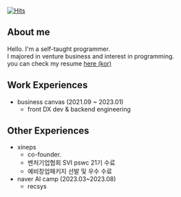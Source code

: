 [![Hits](https://hits.seeyoufarm.com/api/count/incr/badge.svg?url=https%3A%2F%2Fgithub.com%2FDarrenKwonDev)](https://hits.seeyoufarm.com)  

<!--
# [![Top Langs](https://github-readme-stats.vercel.app/api/top-langs/?username=DarrenKwonDev&layout=compact)](https://github.com/DarrenKwonDev)  
-->

## About me

Hello. I'm a self-taught programmer.  
I majored in venture business and interest in programming.  
you can check my resume [here (kor) ](https://github.com/DarrenKwonDev/resume/blob/master/%EA%B6%8C%EC%88%98%ED%9B%88.korean.resume.pdf)

## Work Experiences

- business canvas (2021.09 ~ 2023.01)
  - front DX dev & backend engineering

## Other Experiences

- xineps
  - co-founder.
  - 벤처기업협회 SVI pswc 21기 수료  
  - 예비창업패키지 선발 및 우수 수료   
- naver AI camp (2023.03~2023.08)
  - recsys
